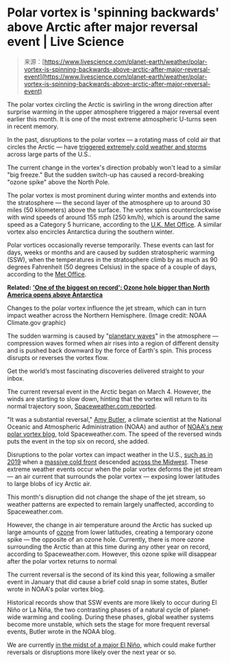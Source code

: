 <!--yml
category: 未分类
date: 2024-05-29 12:43:08
-->

# Polar vortex is 'spinning backwards' above Arctic after major reversal event | Live Science

> 来源：[https://www.livescience.com/planet-earth/weather/polar-vortex-is-spinning-backwards-above-arctic-after-major-reversal-event](https://www.livescience.com/planet-earth/weather/polar-vortex-is-spinning-backwards-above-arctic-after-major-reversal-event)

The polar vortex circling the Arctic is swirling in the wrong direction after surprise warming in the upper atmosphere triggered a major reversal event earlier this month. It is one of the most extreme atmospheric U-turns seen in recent memory.

In the past, disruptions to the polar vortex — a rotating mass of cold air that circles the Arctic — have [triggered extremely cold weather and storms](https://www.livescience.com/polar-vortex-disruption-snowy-weather.html) across large parts of the U.S.. 

The current change in the vortex's direction probably won't lead to a similar "big freeze." But the sudden switch-up has caused a record-breaking "ozone spike" above the North Pole.

The polar vortex is most prominent during winter months and extends into the stratosphere — the second layer of the atmosphere up to around 30 miles (50 kilometers) above the surface. The vortex spins counterclockwise with wind speeds of around 155 mph (250 km/h), which is around the same speed as a Category 5 hurricane, according to the [U.K. Met Office](https://www.metoffice.gov.uk/weather/learn-about/weather/atmosphere/polar-vortex). A similar vortex also encircles Antarctica during the southern winter.

Polar vortices occasionally reverse temporarily. These events can last for days, weeks or months and are caused by sudden stratospheric warming (SSW), when the temperatures in the stratosphere climb by as much as 90 degrees Fahrenheit (50 degrees Celsius) in the space of a couple of days, according to the [Met Office](https://blog.metoffice.gov.uk/2013/01/08/what-is-a-sudden-stratospheric-warming-ssw/). 

**Related:** [**'One of the biggest on record': Ozone hole bigger than North America opens above Antarctica**](https://www.livescience.com/planet-earth/weather/one-of-the-biggest-on-record-ozone-hole-bigger-than-north-america-opens-above-antarctica)

Changes to the polar vortex influence the jet stream, which can in turn impact weather across the Northern Hemisphere. (Image credit: NOAA Climate.gov graphic)

The sudden warming is caused by "[planetary waves](https://www.planetary.org/articles/atmospheric-waves-awareness)" in the atmosphere — compression waves formed when air rises into a region of different density and is pushed back downward by the force of Earth's spin. This process disrupts or reverses the vortex flow.

Get the world’s most fascinating discoveries delivered straight to your inbox.

The current reversal event in the Arctic began on March 4\. However, the winds are starting to slow down, hinting that the vortex will return to its normal trajectory soon, [Spaceweather.com reported](https://www.spaceweather.com/archive.php?view=1&day=20&month=03&year=2024).

"It was a substantial reversal," [Amy Butler](https://csl.noaa.gov/staff/amy.butler/), a climate scientist at the National Oceanic and Atmospheric Administration (NOAA) and author of [NOAA's new polar vortex blog](https://www.climate.gov/news-features/blogs/polar-vortex/it-was-perfect-winter-launch-polar-vortex-blog), told Spaceweather.com. The speed of the reversed winds puts the event in the top six on record, she added.

Disruptions to the polar vortex can impact weather in the U.S., [such as in 2019](https://www.livescience.com/64544-collapsing-polar-vortex-winter-weather.html) when a [massive cold front](https://www.livescience.com/64639-polar-vortex-frost-quakes-chicago.html) descended [across the Midwest](https://www.livescience.com/64638-why-polar-vortex-midwest.html). These extreme weather events occur when the polar vortex deforms the jet stream — an air current that surrounds the polar vortex — exposing lower latitudes to large blobs of icy Arctic air. 

This month's disruption did not change the shape of the jet stream, so weather patterns are expected to remain largely unaffected, according to Spaceweather.com. 

However, the change in air temperature around the Arctic has sucked up large amounts of [ozone](https://www.livescience.com/ozone.html) from lower latitudes, creating a temporary ozone spike — the opposite of an ozone hole. Currently, there is more ozone surrounding the Arctic than at this time during any other year on record, according to Spaceweather.com. However, this ozone spike will disappear after the polar vortex returns to normal 

The current reversal is the second of its kind this year, following a smaller event in January that did cause a brief cold snap in some states, Butler wrote in NOAA's polar vortex blog.

Historical records show that SSW events are more likely to occur during El Niño or La Niña, the two contrasting phases of a natural cycle of planet-wide warming and cooling. During these phases, global weather systems become more unstable, which sets the stage for more frequent reversal events, Butler wrote in the NOAA blog.

We are currently [in the midst of a major El Niño](https://www.livescience.com/planet-earth/weather/a-strong-el-nino-is-coming-this-winter-what-does-that-mean), which could make further reversals or disruptions more likely over the next year or so.